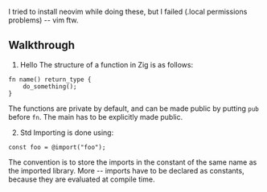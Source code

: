 I tried to install neovim while doing these, but I failed (.local permissions problems) -- vim ftw.

## Walkthrough

1. Hello
The structure of a function in Zig is as follows:
```
fn name() return_type {
	do_something();
}
```

The functions are private by default, and can be made public by putting `pub` before `fn`. The main has to be explicitly made public.

2. Std
Importing is done using:
```
const foo = @import("foo");
```

The convention is to store the imports in the constant of the same name as the imported library. More -- imports have to be declared as constants, because they are evaluated at compile time. 

